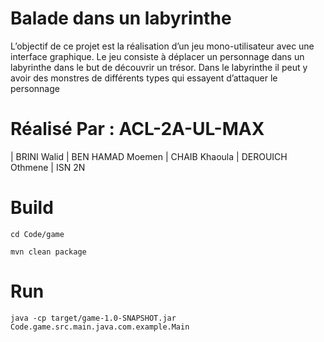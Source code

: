 
# Balade dans un labyrinthe

L’objectif de ce projet est la réalisation d’un jeu mono-utilisateur avec une interface 
graphique. Le jeu consiste à déplacer un personnage dans un labyrinthe dans le but de 
découvrir un trésor. Dans le labyrinthe il peut y avoir des monstres de différents types qui 
essayent d’attaquer le personnage

# Réalisé Par :  ACL-2A-UL-MAX
| BRINI Walid |  BEN HAMAD Moemen |  CHAIB Khaoula | DEROUICH Othmene |
ISN 2N

# Build 
`cd Code/game`

`mvn clean package`

# Run 
`java -cp target/game-1.0-SNAPSHOT.jar Code.game.src.main.java.com.example.Main`
